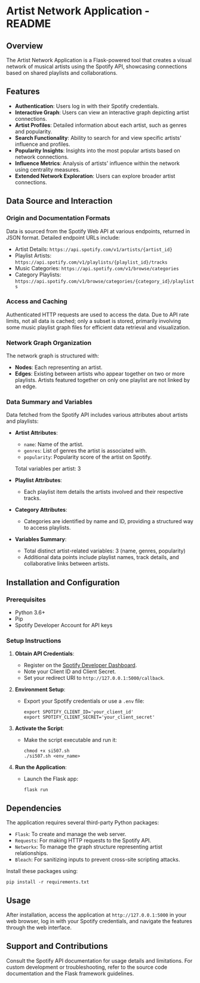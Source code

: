 # Artist Network Application - README

## Overview
The Artist Network Application is a Flask-powered tool that creates a visual network of musical artists using the Spotify API, showcasing connections based on shared playlists and collaborations.

## Features
- **Authentication**: Users log in with their Spotify credentials.
- **Interactive Graph**: Users can view an interactive graph depicting artist connections.
- **Artist Profiles**: Detailed information about each artist, such as genres and popularity.
- **Search Functionality**: Ability to search for and view specific artists' influence and profiles.
- **Popularity Insights**: Insights into the most popular artists based on network connections.
- **Influence Metrics**: Analysis of artists' influence within the network using centrality measures.
- **Extended Network Exploration**: Users can explore broader artist connections.
  
## Data Source and Interaction

### Origin and Documentation Formats
Data is sourced from the Spotify Web API at various endpoints, returned in JSON format. Detailed endpoint URLs include:
- Artist Details: `https://api.spotify.com/v1/artists/{artist_id}`
- Playlist Artists: `https://api.spotify.com/v1/playlists/{playlist_id}/tracks`
- Music Categories: `https://api.spotify.com/v1/browse/categories`
- Category Playlists: `https://api.spotify.com/v1/browse/categories/{category_id}/playlists`

### Access and Caching
Authenticated HTTP requests are used to access the data. Due to API rate limits, not all data is cached; only a subset is stored, primarily involving some music playlist graph files for efficient data retrieval and visualization.

### Network Graph Organization
The network graph is structured with:
- **Nodes**: Each representing an artist.
- **Edges**: Existing between artists who appear together on two or more playlists. Artists featured together on only one playlist are not linked by an edge.

### Data Summary and Variables
Data fetched from the Spotify API includes various attributes about artists and playlists:
- **Artist Attributes**:
  - `name`: Name of the artist.
  - `genres`: List of genres the artist is associated with.
  - `popularity`: Popularity score of the artist on Spotify.
  
  Total variables per artist: 3

- **Playlist Attributes**:
  - Each playlist item details the artists involved and their respective tracks.

- **Category Attributes**:
  - Categories are identified by name and ID, providing a structured way to access playlists.

- **Variables Summary**:
  - Total distinct artist-related variables: 3 (name, genres, popularity)
  - Additional data points include playlist names, track details, and collaborative links between artists.

## Installation and Configuration

### Prerequisites
- Python 3.6+
- Pip
- Spotify Developer Account for API keys

### Setup Instructions
1. **Obtain API Credentials**:
   - Register on the [Spotify Developer Dashboard](https://developer.spotify.com/documentation/web-api).
   - Note your Client ID and Client Secret.
   - Set your redirect URI to `http://127.0.0.1:5000/callback`.

2. **Environment Setup**:
   - Export your Spotify credentials or use a `.env` file:
     ```
     export SPOTIFY_CLIENT_ID='your_client_id'
     export SPOTIFY_CLIENT_SECRET='your_client_secret'
     ```

3. **Activate the Script**:
   - Make the script executable and run it:
     ```
     chmod +x si507.sh
     ./si507.sh <env_name>
     ```

4. **Run the Application**:
   - Launch the Flask app:
     ```
     flask run
     ```

## Dependencies
The application requires several third-party Python packages:
- `Flask`: To create and manage the web server.
- `Requests`: For making HTTP requests to the Spotify API.
- `Networkx`: To manage the graph structure representing artist relationships.
- `Bleach`: For sanitizing inputs to prevent cross-site scripting attacks.

Install these packages using:
```
pip install -r requirements.txt
```

## Usage
After installation, access the application at `http://127.0.0.1:5000` in your web browser, log in with your Spotify credentials, and navigate the features through the web interface.

## Support and Contributions
Consult the Spotify API documentation for usage details and limitations. For custom development or troubleshooting, refer to the source code documentation and the Flask framework guidelines.
